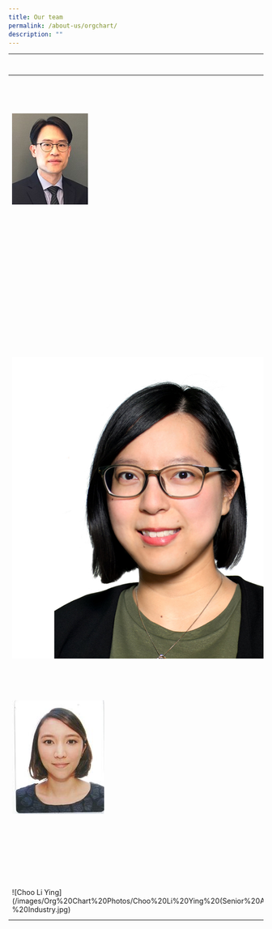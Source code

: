 ```yaml
---
title: Our team
permalink: /about-us/orgchart/
description: ""
---
```

|  | Name, Title ||
| -------- | -------- | -------- |
|| Mr. David Tan, Executive Director|
|![Chris Leck](/images/Org%20Chart%20Photos/Chris%20Leck(Deputy%20Executive%20Director%20-%20OSTIn).jpeg)|Mr. Chris Leck, Deputy Executive Director|
||Mr. Ronald Tong, Deputy Executive Director|
||Ms. Joey Tang, Executive Officer|
||Dr. Lim Yuan Liang, Director|
|| , Deputy Director|
|![Wei Lin](/images/Org%20Chart%20Photos/Wei%20Lin.png)|Dr. Tan Wei Lin, Senior Manager|
||Mr. Ryan Wong, Senior Manager|
|![Ashna Lazatin](/images/Org%20Chart%20Photos/Ashna%20Lazatin%20(Manager%20-%20Policy%20&%20Partnership).jpeg)|Ms. Ashna Lazatin, Manager|
||Mr. Lim Jun Kai, Manager|
||Mr. Clive Aw, Senior Associate|
|![Choo Li Ying](/images/Org%20Chart%20Photos/Choo%20Li%20Ying%20(Senior%20Associate%20-%20Industry.jpg)|Ms. Choo Li Ying, Senior Associate|